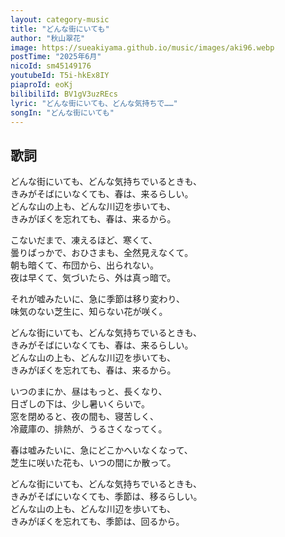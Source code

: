 ```yaml
---
layout: category-music
title: "どんな街にいても"
author: "秋山翠花"
image: https://sueakiyama.github.io/music/images/aki96.webp
postTime: "2025年6月"
nicoId: sm45149176
youtubeId: T5i-hkEx8IY
piaproId: eoKj
bilibiliId: BV1gV3uzREcs
lyric: "どんな街にいても、どんな気持ちで……"
songIn: "どんな街にいても"
---
```


## 歌詞

どんな街にいても、どんな気持ちでいるときも、  
きみがそばにいなくても、春は、来るらしい。  
どんな山の上も、どんな川辺を歩いても、  
きみがぼくを忘れても、春は、来るから。

こないだまで、凍えるほど、寒くて、  
曇りばっかで、おひさまも、全然見えなくて。  
朝も暗くて、布団から、出られない。  
夜は早くて、気づいたら、外は真っ暗で。

それが嘘みたいに、急に季節は移り変わり、  
味気のない芝生に、知らない花が咲く。

どんな街にいても、どんな気持ちでいるときも、  
きみがそばにいなくても、春は、来るらしい。  
どんな山の上も、どんな川辺を歩いても、  
きみがぼくを忘れても、春は、来るから。

いつのまにか、昼はもっと、長くなり、  
日ざしの下は、少し暑いくらいで。  
窓を閉めると、夜の間も、寝苦しく、  
冷蔵庫の、排熱が、うるさくなってく。

春は嘘みたいに、急にどこかへいなくなって、  
芝生に咲いた花も、いつの間にか散って。

どんな街にいても、どんな気持ちでいるときも、  
きみがそばにいなくても、季節は、移るらしい。  
どんな山の上も、どんな川辺を歩いても、  
きみがぼくを忘れても、季節は、回るから。
